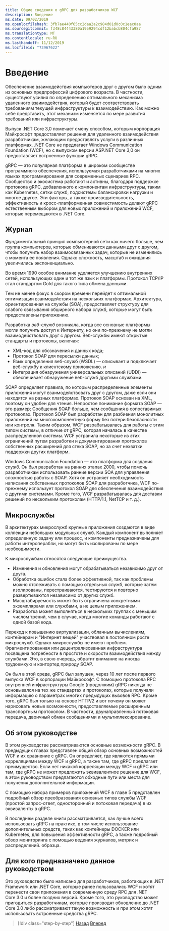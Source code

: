 ```yaml
---
title: Общие сведения о gRPC для разработчиков WCF
description: Введение
ms.date: 09/02/2019
ms.openlocfilehash: 3fb7ae440f65cc2daa2a2c984d01d0c0c1eac0aa
ms.sourcegitcommit: f348c84443380a1959294cdf12babcb804cfa987
ms.translationtype: MT
ms.contentlocale: ru-RU
ms.lasthandoff: 11/12/2019
ms.locfileid: "73967622"
---
```

# <a name="introduction"></a>Введение

Обеспечение взаимодействия компьютеров друг с другом было одним из основных предпрофессий цифрового возраста. В частности, существуют усилия по определению оптимального механизма удаленного взаимодействия, который будет соответствовать требованиям текущей инфраструктуры к взаимодействию. Как можно себе представить, этот механизм изменяется по мере развития требований или инфраструктуры.

Выпуск .NET Core 3,0 помечает смену способом, которым корпорация Майкрософт предоставляет решения для удаленного взаимодействия разработчикам, желающим предоставлять услуги в различных платформах. .NET Core не предлагает Windows Communication Foundation (WCF), но с выпуском версии ASP.NET Core 3,0 он предоставляет встроенные функции gRPC.

gRPC — это популярная платформа в широком сообществе программного обеспечения, используемая разработчиками на многих языках программирования для современных сценариев RPC. Сообщество и экосистема работают и активны, благодаря поддержке протокола gRPC, добавленного к компонентам инфраструктуры, таким как Kubernetes, сетки служб, подсистемы балансировки нагрузки и многое другое. Эти факторы, а также производительность, эффективность и кросс-платформенная совместимость делают gRPC естественным выбором для новых приложений и приложений WCF, которые перемещаются в .NET Core.

## <a name="history"></a>Журнал

Фундаментальный принцип компьютерной сети как ничего больше, чем группа компьютеров, которые обмениваются данными друг с другом, чтобы получить набор взаимосвязанных задач, которые не изменились с момента ее появления. Однако сложность, масштаб и ожидания увеличились экспоненциально.  

Во время 1990 особое внимание уделяется улучшению внутренних сетей, использующих один и тот же язык и платформы. Протокол TCP/IP стал стандартом Gold для такого типа обмена данными.

Тем не менее фокус в скором времени перейдет к оптимальной оптимизации взаимодействия на нескольких платформах. Архитектура, ориентированная на службы (SOA), предоставляет структуру для слабого связывания обширного набора служб, которые могут быть предоставлены приложению.

Разработка *веб-служб* возникала, когда все основные платформы могли получить доступ к Интернету, но они по-прежнему не могли взаимодействовать друг с другом. Веб-службы имеют открытые стандарты и протоколы, включая:

- XML-код для обозначения и данных кода;
- Протокол SOAP для пересылки данных;
- Язык определения веб-служб (WSDL) — описывает и подключает веб-службу к клиентскому приложению. *и*
- Интеграция обнаружения универсальных описаний (UDDI) — обеспечивает обнаружение веб-служб другими службами.

SOAP определяет правила, по которым распределенные элементы приложения могут взаимодействовать друг с другом, даже если они находятся на разных платформах. Протокол SOAP основан на XML, поэтому он удобен для чтения. Непростое понимание формата SOAP — это размер; Сообщения SOAP больше, чем сообщения в сопоставимых протоколах. Протокол SOAP был разработан для разбиения монолитных приложений на многокомпонентную форму без потери безопасности или контроля. Таким образом, WCF разрабатывалась для работы с этим типом системы, в отличие от gRPC, которая началась в качестве распределенной системы. WCF устранила некоторые из этих ограничений путем разработки и документирования протоколов собственных расширений для стека SOAP, но за счет нехватки поддержки других платформ.

Windows Communication Foundation — это платформа для создания служб. Он был разработан на ранних этапах 2000, чтобы помочь разработчикам использовать ранние версии SOA для управления сложностью работы с SOAP. Хотя он устраняет необходимость написания собственных протоколов SOAP для разработчика, WCF по-прежнему использует протокол SOAP для обеспечения взаимодействия с другими системами. Кроме того, WCF разрабатывалась для доставки решений по нескольким протоколам (HTTP/1.1, NetTCP и т. д.).

## <a name="microservices"></a>Микрослужбы

В архитектурах микрослужб крупные приложения создаются в виде коллекции небольших модульных служб. Каждый компонент выполняет определенную задачу или процесс, и компоненты предназначены для работы интероперабли, но могут быть изолированы по мере необходимости.

К микрослужбам относятся следующие преимущества.

- Изменения и обновления могут обрабатываться независимо друг от друга.
- Обработка ошибок стала более эффективной, так как проблемы можно отслеживать с помощью отдельных служб, которые затем изолированы, перестраиваются, тестируются и повторно развертываются независимо от других служб.
- Масштабируемость может быть ограничена конкретными экземплярами или службами, а не целым приложением.
- Разработка может выполняться в нескольких группах с меньшим числом трений, чем в случае, когда многие команды работают с одной базой кода.

Переход к повышению виртуализации, облачным вычислениям, контейнерам и "Интернет вещей" участвовал в постоянном росте микрослужб. Однако микрослужбы не имеют проблем. Фрагментированная или децентрализованная инфраструктура посвящена потребности в простоте и скорости взаимодействия между службами. Это, в свою очередь, обратит внимание на иногда трудоемкую и контортед природу SOAP.

Он был в этой среде, gRPC был запущен, через 10 лет после первого выпуска WCF в корпорации Майкрософт. С помощью протокола RPC внутренней инфраструктуры Google (продолжим) gRPC никогда не основывался на тех же стандартах и протоколах, которые получали информацию о параметрах многих предыдущих вызовов RPC. Кроме того, gRPC был только на основе HTTP/2 и вот почему он может нарисовать новые возможности, предоставляемые расширенным транспортным протоколом. В частности, двунаправленный потоковая передача, двоичный обмен сообщениями и мультиплексирование.

## <a name="about-this-guide"></a>Об этом руководстве

В этом руководстве рассматриваются основные возможности gRPC. В предыдущих главах представлен общий обзор основных возможностей WCF и их сравнение с gRPC. Он определяет, где являются прямыми корреляциями между WCF и gRPC, а также там, где gRPC предлагает преимущество. Если нет никакой корреляции между WCF и gRPC или там, где gRPC не может предложить эквивалентное решение для WCF, в этом руководством предлагаются обходные пути или места для получения дополнительной информации.

С помощью набора примеров приложений WCF в главе 5 представлен подробный обзор преобразования основных типов службы WCF (простой запрос-ответ, односторонний и потоковая передача) в их эквиваленты в gRPC.

В последнем разделе книги рассматривается, как лучше всего использовать gRPC на практике, в том числе использование дополнительных средств, таких как контейнеры DOCKER или Kubernetes, для повышения эффективности gRPC, а также подробный обзор мониторинга с помощью ведения журналов, метрик и распределений. образца.

## <a name="whom-this-guide-is-for"></a>Для кого предназначено данное руководством

Это руководство было написано для разработчиков, работающих в .NET Framework или .NET Core, которые ранее пользовались WCF и хотят перенести свои приложения в современную среду RPC для .NET Core 3.0 и более поздних версий. Кроме того, это руководство может пригодиться разработчикам, которые производят обновление до .NET Core 3.0 либо рассматривают такую возможность и при этом хотят использовать встроенные средства gRPC.

>[!div class="step-by-step"]
>[Назад](index.md)
>[Вперед](grpc-overview.md)
